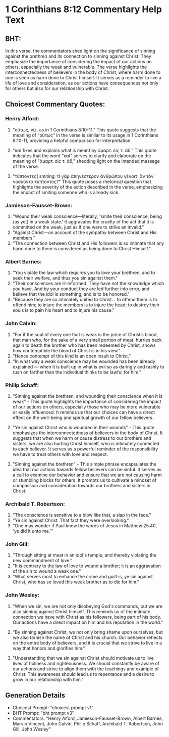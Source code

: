 # 1 Corinthians 8:12 Commentary Help Text

## BHT:
In this verse, the commentators shed light on the significance of sinning against the brethren and its connection to sinning against Christ. They emphasize the importance of considering the impact of our actions on others, especially the weak and vulnerable. The verse highlights the interconnectedness of believers in the body of Christ, where harm done to one is seen as harm done to Christ himself. It serves as a reminder to live a life of love and consideration, as our actions have consequences not only for others but also for our relationship with Christ.

## Choicest Commentary Quotes:
### Henry Alford:
1. "οὕτως, viz. as in 1 Corinthians 8:10-11." This quote suggests that the meaning of "οὕτως" in the verse is similar to its usage in 1 Corinthians 8:10-11, providing a helpful comparison for interpretation.

2. "καί fixes and explains what is meant by ἁμαρτ. εἰς τ. ἀδ." This quote indicates that the word "καί" serves to clarify and elaborate on the meaning of "ἁμαρτ. εἰς τ. ἀδ," shedding light on the intended message of the verse.

3. "τύπτοντες] smiting: τί γὰρ ἀπηνέστερον ἀνθρώπου γένοιτʼ ἂν τὸν νοσοῦντα τύπτοντος?" This quote poses a rhetorical question that highlights the severity of the action described in the verse, emphasizing the impact of smiting someone who is already sick.

### Jamieson-Fausset-Brown:
1. "Wound their weak conscience—literally, 'smite their conscience, being (as yet) in a weak state.' It aggravates the cruelty of the act that it is committed on the weak, just as if one were to strike an invalid."
2. "Against Christ—on account of the sympathy between Christ and His members."
3. "The connection between Christ and His followers is so intimate that any harm done to them is considered as being done to Christ Himself."

### Albert Barnes:
1. "You violate the law which requires you to love your brethren, and to seek their welfare, and thus you sin against them."
2. "Their consciences are ill-informed. They have not the knowledge which you have. And by your conduct they are led further into error, and believe that the idol is something, and is to be honored."
3. "Because they are so intimately united to Christ... to offend them is to offend him; to injure the members is to injure the head; to destroy their souls is to pain his heart and to injure his cause."

### John Calvin:
1. "For if the soul of every one that is weak is the price of Christ’s blood, that man who, for the sake of a very small portion of meat, hurries back again to death the brother who has been redeemed by Christ, shows how contemptible the blood of Christ is in his view."
2. "Hence contempt of this kind is an open insult to Christ."
3. "In what way a weak conscience may be wounded has been already explained — when it is built up in what is evil so as daringly and rashly to rush on farther than the individual thinks to be lawful for him."

### Philip Schaff:
1. "Sinning against the brethren, and wounding their conscience when it is weak" - This quote highlights the importance of considering the impact of our actions on others, especially those who may be more vulnerable or easily influenced. It reminds us that our choices can have a direct effect on the well-being and spiritual growth of our fellow believers.

2. "Ye sin against Christ who is wounded in their wounds" - This quote emphasizes the interconnectedness of believers in the body of Christ. It suggests that when we harm or cause distress to our brothers and sisters, we are also hurting Christ himself, who is intimately connected to each believer. It serves as a powerful reminder of the responsibility we have to treat others with love and respect.

3. "Sinning against the brethren" - This simple phrase encapsulates the idea that our actions towards fellow believers can be sinful. It serves as a call to examine our behavior and ensure that we are not causing harm or stumbling blocks for others. It prompts us to cultivate a mindset of compassion and consideration towards our brothers and sisters in Christ.

### Archibald T. Robertson:
1. "The conscience is sensitive to a blow like that, a slap in the face."
2. "Ye sin against Christ. That fact they were overlooking."
3. "One may wonder if Paul knew the words of Jesus in Matthew 25:40, 'ye did it unto me.'"

### John Gill:
1. "Through sitting at meat in an idol's temple, and thereby violating the new commandment of love."
2. "It is contrary to the law of love to wound a brother; it is an aggravation of the sin to wound a weak one."
3. "What serves most to enhance the crime and guilt is, ye sin against Christ, who has so loved this weak brother as to die for him."

### John Wesley:
1. "When we sin, we are not only disobeying God's commands, but we are also sinning against Christ himself. This reminds us of the intimate connection we have with Christ as his followers, being part of his body. Our actions have a direct impact on him and his reputation in the world."

2. "By sinning against Christ, we not only bring shame upon ourselves, but we also tarnish the name of Christ and his church. Our behavior reflects on the entire body of believers, and it is crucial that we strive to live in a way that honors and glorifies him."

3. "Understanding that we sin against Christ should motivate us to live lives of holiness and righteousness. We should constantly be aware of our actions and strive to align them with the teachings and example of Christ. This awareness should lead us to repentance and a desire to grow in our relationship with him."


## Generation Details
- Choicest Prompt: "choicest prompt v1"
- BHT Prompt: "bht prompt v3"
- Commentators: "Henry Alford, Jamieson-Fausset-Brown, Albert Barnes, Marvin Vincent, John Calvin, Philip Schaff, Archibald T. Robertson, John Gill, John Wesley"

